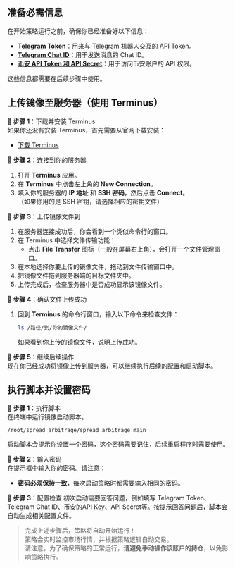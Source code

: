 ## 准备必需信息

在开始策略运行之前，确保你已经准备好以下信息：
- [**Telegram Token**](运行准备.md#32-使用-botfather-创建-bot)：用来与 Telegram 机器人交互的 API Token。
- [**Telegram Chat ID**](运行准备.md#33-获取-chat-id)：用于发送消息的 Chat ID。
- [**币安 API Token 和 API Secret**](运行准备.md#5-币安子账户配置)：用于访问币安账户的 API 权限。

这些信息都需要在后续步骤中使用。

## 上传镜像至服务器（使用 Terminus）

🎯 **步骤 1**：下载并安装 Terminus  
如果你还没有安装 Terminus，首先需要从官网下载安装：
- [下载 Terminus](https://terminus.app/)

🎯 **步骤 2**：连接到你的服务器
1. 打开 **Terminus** 应用。
2. 在 **Terminus** 中点击左上角的 **New Connection**。
3. 填入你的服务器的 **IP 地址** 和 **SSH 密码**，然后点击 **Connect**。  
   （如果你用的是 SSH 密钥，请选择相应的密钥文件）

🎯 **步骤 3**：上传镜像文件到
1. 在服务器连接成功后，你会看到一个类似命令行的窗口。
2. 在 Terminus 中选择文件传输功能：
    - 点击 **File Transfer** 图标（一般在屏幕右上角），会打开一个文件管理窗口。
3. 在本地选择你要上传的镜像文件，拖动到文件传输窗口中。
4. 把镜像文件拖到服务器端的目标文件夹中。
5. 上传完成后，检查服务器中是否成功显示该镜像文件。

🎯 **步骤 4**：确认文件上传成功
1. 回到 **Terminus** 的命令行窗口，输入以下命令来检查文件：
   ```bash
   ls /路径/到/你的镜像文件/
   ```
   如果看到你上传的镜像文件，说明上传成功。

🎯 **步骤 5**：继续后续操作  
现在你已经成功将镜像上传到服务器，可以继续执行后续的配置和启动脚本。

## 执行脚本并设置密码

🎯 **步骤 1**：执行脚本  
在终端中运行镜像启动脚本。
```
/root/spread_arbitrage/spread_arbitrage_main
```
启动脚本会提示你设置一个密码，这个密码需要记住，后续重启程序时需要使用。

🎯 **步骤 2**：输入密码  
在提示框中输入你的密码。请注意：
- **密码必须保持一致**，每次启动策略时都需要输入相同的密码。

🎯 **步骤 3**：配置检查 
初次启动需要回答问题，例如填写 Telegram Token、Telegram Chat ID、币安的API Key、API Secret等。按提示回答问题后，脚本会自动生成相关配置文件。

>完成上述步骤后，策略将自动开始运行！  
策略会实时监控市场行情，并根据策略逻辑自动交易。  
请注意，为了确保策略的正常运行，**请避免手动操作该账户的持仓**，以免影响策略执行。